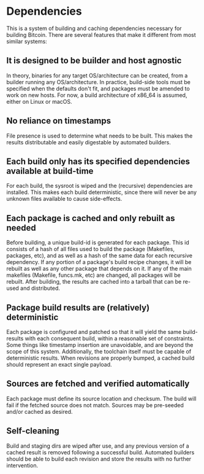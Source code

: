 # Dependencies

This is a system of building and caching dependencies necessary for building Bitcoin.
There are several features that make it different from most similar systems:

## It is designed to be builder and host agnostic

In theory, binaries for any target OS/architecture can be created, from a
builder running any OS/architecture. In practice, build-side tools must be
specified when the defaults don't fit, and packages must be amended to work
on new hosts. For now, a build architecture of x86_64 is assumed, either on
Linux or macOS.

## No reliance on timestamps

File presence is used to determine what needs to be built. This makes the
results distributable and easily digestable by automated builders.

## Each build only has its specified dependencies available at build-time

For each build, the sysroot is wiped and the (recursive) dependencies are
installed. This makes each build deterministic, since there will never be any
unknown files available to cause side-effects.

## Each package is cached and only rebuilt as needed

Before building, a unique build-id is generated for each package. This id
consists of a hash of all files used to build the package (Makefiles, packages,
etc), and as well as a hash of the same data for each recursive dependency. If
any portion of a package's build recipe changes, it will be rebuilt as well as
any other package that depends on it. If any of the main makefiles (Makefile,
funcs.mk, etc) are changed, all packages will be rebuilt. After building, the
results are cached into a tarball that can be re-used and distributed.

## Package build results are (relatively) deterministic

Each package is configured and patched so that it will yield the same
build-results with each consequent build, within a reasonable set of
constraints. Some things like timestamp insertion are unavoidable, and are
beyond the scope of this system. Additionally, the toolchain itself must be
capable of deterministic results. When revisions are properly bumped, a cached
build should represent an exact single payload.

## Sources are fetched and verified automatically

Each package must define its source location and checksum. The build will fail
if the fetched source does not match. Sources may be pre-seeded and/or cached
as desired.

## Self-cleaning

Build and staging dirs are wiped after use, and any previous version of a
cached result is removed following a successful build. Automated builders
should be able to build each revision and store the results with no further
intervention.
